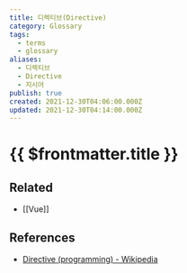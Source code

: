 ```yaml
---
title: 디렉티브(Directive)
category: Glossary
tags:
  - terms
  - glossary
aliases:
  - 디렉티브
  - Directive
  - 지시어
publish: true
created: 2021-12-30T04:06:00.000Z
updated: 2021-12-30T04:14:00.000Z
---
```


# {{ $frontmatter.title }}

## Related

- [[Vue]]

## References

- [Directive (programming) - Wikipedia](<https://en.wikipedia.org/wiki/Directive_(programming)>)
